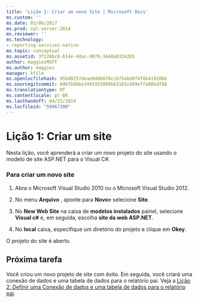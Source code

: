 ```yaml
---
title: 'Lição 1: Criar um novo Site | Microsoft Docs'
ms.custom: ''
ms.date: 03/06/2017
ms.prod: sql-server-2014
ms.reviewer: ''
ms.technology:
- reporting-services-native
ms.topic: conceptual
ms.assetid: 3f226bc8-614e-4dac-9078-3448a83342b5
author: maggiesMSFT
ms.author: maggies
manager: kfile
ms.openlocfilehash: 95bd0257deae9d06870ccb75abd8f4f8b41910bb
ms.sourcegitcommit: 8d6fb6bbe3491925909b83103c409effa006df88
ms.translationtype: MT
ms.contentlocale: pt-BR
ms.lasthandoff: 04/22/2019
ms.locfileid: "59967390"
---
```

# <a name="lesson-1-create-a-new-web-site"></a>Lição 1: Criar um site
  Nesta lição, você aprenderá a criar um novo projeto do site usando o modelo de site ASP.NET para o Visual C#.  
  
### <a name="to-create-a-new-website"></a>Para criar um novo site  
  
1.  Abra o Microsoft Visual Studio 2010 ou o Microsoft Visual Studio 2012.  
  
2.  No menu **Arquivo** , aponte para **Novo**e selecione **Site**.  
  
3.  No **New Web Site** na caixa de **modelos instalados** painel, selecione **Visual c#** e, em seguida, escolha **site da web ASP.NET**.  
  
4.  No **local** caixa, especifique um diretório do projeto e clique em **Okey**.  
  
 O projeto do site é aberto.  
  
## <a name="next-task"></a>Próxima tarefa  
 Você criou um novo projeto de site com êxito. Em seguida, você criará uma conexão de dados e uma tabela de dados para o relatório pai. Veja a [Lição 2: Definir uma Conexão de dados e uma tabela de dados para o relatório pai](lesson-2-define-a-data-connection-and-data-table-for-parent-report.md).  
  
  
